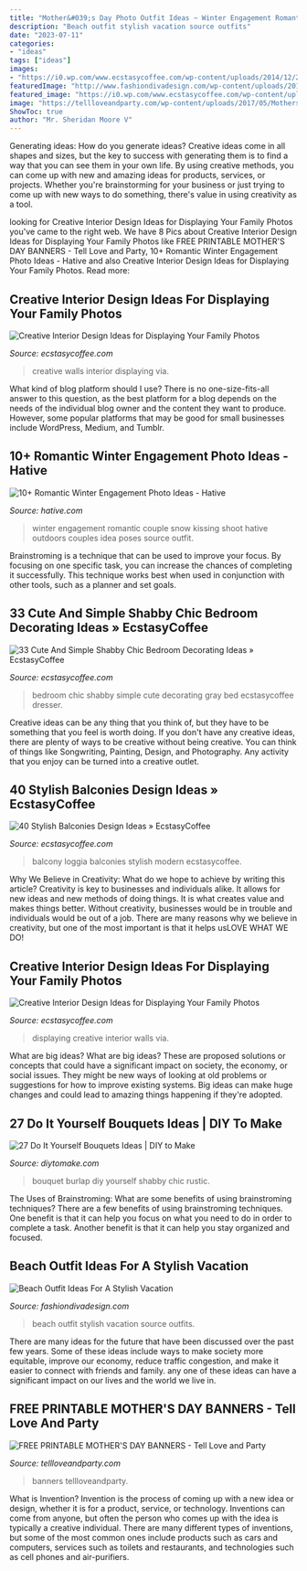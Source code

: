 ```yaml
---
title: "Mother&#039;s Day Photo Outfit Ideas ~ Winter Engagement Romantic Couple Snow Kissing Shoot Hative Outdoors Couples Idea Poses Source Outfit"
description: "Beach outfit stylish vacation source outfits"
date: "2023-07-11"
categories:
- "ideas"
tags: ["ideas"]
images:
- "https://i0.wp.com/www.ecstasycoffee.com/wp-content/uploads/2014/12/263.jpg"
featuredImage: "http://www.fashiondivadesign.com/wp-content/uploads/2018/07/beach-outfits-9-.jpg"
featured_image: "https://i0.wp.com/www.ecstasycoffee.com/wp-content/uploads/2014/12/263.jpg"
image: "https://tellloveandparty.com/wp-content/uploads/2017/05/Mothers-day-DIY-gift-ideas2.jpg"
ShowToc: true
author: "Mr. Sheridan Moore V"
---
```



Generating ideas: How do you generate ideas?
Creative ideas come in all shapes and sizes, but the key to success with generating them is to find a way that you can see them in your own life. By using creative methods, you can come up with new and amazing ideas for products, services, or projects. Whether you're brainstorming for your business or just trying to come up with new ways to do something, there's value in using creativity as a tool.

	

		
looking for Creative Interior Design Ideas for Displaying Your Family Photos you've came to the right web. We have 8 Pics about Creative Interior Design Ideas for Displaying Your Family Photos like FREE PRINTABLE MOTHER&#039;S DAY BANNERS - Tell Love and Party, 10+ Romantic Winter Engagement Photo Ideas - Hative and also Creative Interior Design Ideas for Displaying Your Family Photos. Read more:
		
    
## Creative Interior Design Ideas For Displaying Your Family Photos

<img loading=lazy src="https://i0.wp.com/www.ecstasycoffee.com/wp-content/uploads/2014/12/263.jpg" onerror="this.onerror=null;this.src='https://tse1.mm.bing.net/th?id=OIP.qP_1f2CN3Nuky1FkAiKc0wHaLJ&amp;pid=15.1';" alt="Creative Interior Design Ideas for Displaying Your Family Photos">

_Source: ecstasycoffee.com_

>creative walls interior displaying via. 

	

What kind of blog platform should I use?
There is no one-size-fits-all answer to this question, as the best platform for a blog depends on the needs of the individual blog owner and the content they want to produce. However, some popular platforms that may be good for small businesses include WordPress, Medium, and Tumblr.

    
## 10+ Romantic Winter Engagement Photo Ideas - Hative

<img loading=lazy src="https://hative.com/wp-content/uploads/2014/11/winter-engagement-photo-ideas/1-winter-engagement-photo-ideas.jpg" onerror="this.onerror=null;this.src='https://tse3.mm.bing.net/th?id=OIP.2UMxPygD4JpAX1mOnGW2CgHaLH&amp;pid=15.1';" alt="10+ Romantic Winter Engagement Photo Ideas - Hative">

_Source: hative.com_

>winter engagement romantic couple snow kissing shoot hative outdoors couples idea poses source outfit. 

	

Brainstroming is a technique that can be used to improve your focus. By focusing on one specific task, you can increase the chances of completing it successfully. This technique works best when used in conjunction with other tools, such as a planner and set goals.

    
## 33 Cute And Simple Shabby Chic Bedroom Decorating Ideas » EcstasyCoffee

<img loading=lazy src="https://i1.wp.com/www.ecstasycoffee.com/wp-content/uploads/2016/08/Vintage-Gray-Bedroom-With-Wrought-Iron-Bed-And-Wood-Dresser.jpg?resize=600%2C855" onerror="this.onerror=null;this.src='https://tse3.mm.bing.net/th?id=OIP.Jr1yMNzzYjUWquEB3GPBjwHaKj&amp;pid=15.1';" alt="33 Cute And Simple Shabby Chic Bedroom Decorating Ideas » EcstasyCoffee">

_Source: ecstasycoffee.com_

>bedroom chic shabby simple cute decorating gray bed ecstasycoffee dresser. 

	

Creative ideas can be any thing that you think of, but they have to be something that you feel is worth doing. If you don't have any creative ideas, there are plenty of ways to be creative without being creative. You can think of things like Songwriting, Painting, Design, and Photography. Any activity that you enjoy can be turned into a creative outlet.

    
## 40 Stylish Balconies Design Ideas » EcstasyCoffee

<img loading=lazy src="https://i2.wp.com/www.ecstasycoffee.com/wp-content/uploads/2016/10/loggia-balcony-9.jpg?resize=750%2C1120" onerror="this.onerror=null;this.src='https://tse4.mm.bing.net/th?id=OIP.AUWjjjyDNAG97bnQhWJzPgHaLD&amp;pid=15.1';" alt="40 Stylish Balconies Design Ideas » EcstasyCoffee">

_Source: ecstasycoffee.com_

>balcony loggia balconies stylish modern ecstasycoffee. 

	

Why We Believe in Creativity: What do we hope to achieve by writing this article?
Creativity is key to businesses and individuals alike. It allows for new ideas and new methods of doing things. It is what creates value and makes things better. Without creativity, businesses would be in trouble and individuals would be out of a job. There are many reasons why we believe in creativity, but one of the most important is that it helps usLOVE WHAT WE DO!

    
## Creative Interior Design Ideas For Displaying Your Family Photos

<img loading=lazy src="https://i1.wp.com/www.ecstasycoffee.com/wp-content/uploads/2014/12/712.jpg" onerror="this.onerror=null;this.src='https://tse3.mm.bing.net/th?id=OIP.vM1x6QSG4sb3EjkHNeowJgHaE2&amp;pid=15.1';" alt="Creative Interior Design Ideas for Displaying Your Family Photos">

_Source: ecstasycoffee.com_

>displaying creative interior walls via. 

	

What are big ideas?
What are big ideas? These are proposed solutions or concepts that could have a significant impact on society, the economy, or social issues. They might be new ways of looking at old problems or suggestions for how to improve existing systems. Big ideas can make huge changes and could lead to amazing things happening if they're adopted.

    
## 27 Do It Yourself Bouquets Ideas | DIY To Make

<img loading=lazy src="http://www.diytomake.com/wp-content/uploads/2017/01/Large-Burlap-Bouquet.jpg" onerror="this.onerror=null;this.src='https://tse4.mm.bing.net/th?id=OIP.UTp53G9ujeeuJuec9l8SNQHaJ4&amp;pid=15.1';" alt="27 Do It Yourself Bouquets Ideas | DIY to Make">

_Source: diytomake.com_

>bouquet burlap diy yourself shabby chic rustic. 

	

The Uses of Brainstroming: What are some benefits of using brainstroming techniques?
There are a few benefits of using brainstroming techniques. One benefit is that it can help you focus on what you need to do in order to complete a task. Another benefit is that it can help you stay organized and focused.

    
## Beach Outfit Ideas For A Stylish Vacation

<img loading=lazy src="http://www.fashiondivadesign.com/wp-content/uploads/2018/07/beach-outfits-9-.jpg" onerror="this.onerror=null;this.src='https://tse1.mm.bing.net/th?id=OIP.u5EHzoRPkaURMYPfYHe0-AHaLG&amp;pid=15.1';" alt="Beach Outfit Ideas For A Stylish Vacation">

_Source: fashiondivadesign.com_

>beach outfit stylish vacation source outfits. 

	

There are many ideas for the future that have been discussed over the past few years. Some of these ideas include ways to make society more equitable, improve our economy, reduce traffic congestion, and make it easier to connect with friends and family. any one of these ideas can have a significant impact on our lives and the world we live in.

    
## FREE PRINTABLE MOTHER&#039;S DAY BANNERS - Tell Love And Party

<img loading=lazy src="https://tellloveandparty.com/wp-content/uploads/2017/05/Mothers-day-DIY-gift-ideas2.jpg" onerror="this.onerror=null;this.src='https://tse2.mm.bing.net/th?id=OIP.gFbsmUIvy2jjTsZDzL7RpQHaLH&amp;pid=15.1';" alt="FREE PRINTABLE MOTHER&#039;S DAY BANNERS - Tell Love and Party">

_Source: tellloveandparty.com_

>banners tellloveandparty. 

	

What is Invention?
Invention is the process of coming up with a new idea or design, whether it is for a product, service, or technology. Inventions can come from anyone, but often the person who comes up with the idea is typically a creative individual. There are many different types of inventions, but some of the most common ones include products such as cars and computers, services such as toilets and restaurants, and technologies such as cell phones and air-purifiers.


